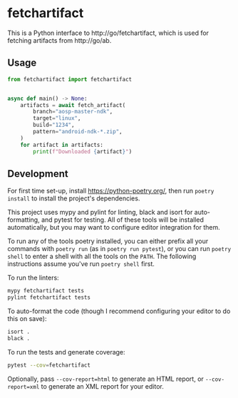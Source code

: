# fetchartifact

This is a Python interface to http://go/fetchartifact, which is used for
fetching artifacts from http://go/ab.

## Usage

```python
from fetchartifact import fetchartifact


async def main() -> None:
    artifacts = await fetch_artifact(
        branch="aosp-master-ndk",
        target="linux",
        build="1234",
        pattern="android-ndk-*.zip",
    )
    for artifact in artifacts:
        print(f"Downloaded {artifact}")
```

## Development

For first time set-up, install https://python-poetry.org/, then run
`poetry install` to install the project's dependencies.

This project uses mypy and pylint for linting, black and isort for
auto-formatting, and pytest for testing. All of these tools will be installed
automatically, but you may want to configure editor integration for them.

To run any of the tools poetry installed, you can either prefix all your
commands with `poetry run` (as in `poetry run pytest`), or you can run
`poetry shell` to enter a shell with all the tools on the `PATH`. The following
instructions assume you've run `poetry shell` first.

To run the linters:

```bash
mypy fetchartifact tests
pylint fetchartifact tests
```

To auto-format the code (though I recommend configuring your editor to do this
on save):

```bash
isort .
black .
```

To run the tests and generate coverage:

```bash
pytest --cov=fetchartifact
```

Optionally, pass `--cov-report=html` to generate an HTML report, or
`--cov-report=xml` to generate an XML report for your editor.
